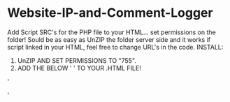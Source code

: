 # Website-IP-and-Comment-Logger
Add Script SRC's for the PHP file to your HTML... set permissions on the folder! Sould be as easy as UnZIP the folder server side and it works if script linked in your HTML, feel free to change URL's in the code.
INSTALL:
1) UnZIP AND SET PERMISSIONS TO "755".
2) ADD THE BELOW ' ' TO YOUR .HTML FILE!


'
<script src="/IP&MSG_log/saveIP.php"></script>
<script src="/IP&MSG_log/COMMENTS.php"></script>
'
